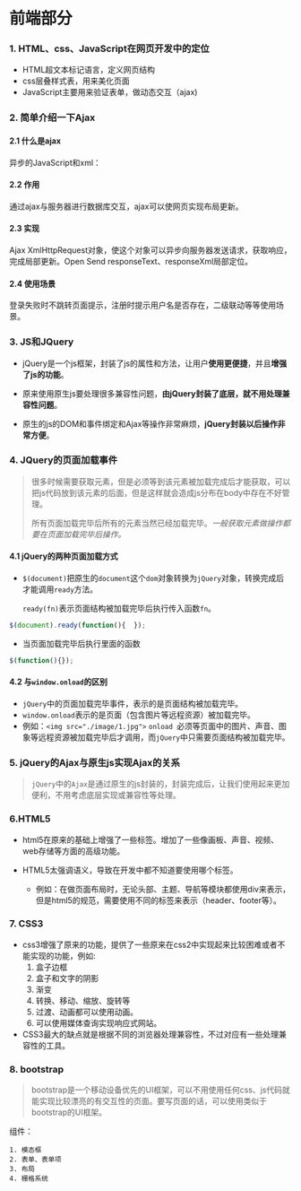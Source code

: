 # 前端部分

### 1. HTML、css、JavaScript在网页开发中的定位

- HTML超文本标记语言，定义网页结构
- css层叠样式表，用来美化页面
- JavaScript主要用来验证表单，做动态交互（ajax)

### 2. 简单介绍一下Ajax

#### 2.1 什么是ajax

异步的JavaScript和xml：

#### 2.2 作用

通过ajax与服务器进行数据库交互，ajax可以使网页实现布局更新。

#### 2.3 实现

Ajax XmlHttpRequest对象，使这个对象可以异步向服务器发送请求，获取响应，完成局部更新。Open Send responseText、responseXml局部定位。

#### 2.4 使用场景

登录失败时不跳转页面提示，注册时提示用户名是否存在，二级联动等等使用场景。

### 3. JS和JQuery

- jQuery是一个js框架，封装了js的属性和方法，让用户**使用更便捷**，并且**增强了js的功能**。

- 原来使用原生js要处理很多兼容性问题，**由jQuery封装了底层，就不用处理兼容性问题**。

- 原生的js的DOM和事件绑定和Ajax等操作非常麻烦，**jQuery封装以后操作非常方便**。

### 4. JQuery的页面加载事件

> 很多时候需要获取元素，但是必须等到该元素被加载完成后才能获取，可以把js代码放到该元素的后面，但是这样就会造成js分布在body中存在不好管理。
>
> 所有页面加载完毕后所有的元素当然已经加载完毕。*一般获取元素做操作都要在页面加载完毕后操作。*

#### 4.1 jQuery的两种页面加载方式
- `$(document)`把原生的`document`这个`dom`对象转换为`jQuery`对象，转换完成后才能调用`ready`方法。

  `ready(fn)`表示页面结构被加载完毕后执行传入函数`fn`。

```js
$(document).ready(function(){  });
```

- 当页面加载完毕后执行里面的函数

```js
$(function(){});
```

#### 4.2 与`window.onload`的区别
- `jQuery`中的页面加载完毕事件，表示的是页面结构被加载完毕。
- `window.onload`表示的是页面（包含图片等远程资源）被加载完毕。
- 例如：`<img src="./image/1.jpg">` `onload `必须等页面中的图片、声音、图象等远程资源被加载完毕后才调用，而`jQuery`中只需要页面结构被加载完毕。

### 5. jQuery的Ajax与原生js实现Ajax的关系

> `jQuery`中的`Ajax`是通过原生的js封装的，封装完成后，让我们使用起来更加便利，不用考虑底层实现或兼容性等处理。

### 6.HTML5

- html5在原来的基础上增强了一些标签。增加了一些像画板、声音、视频、web存储等方面的高级功能。

- HTML5太强调语义，导致在开发中都不知道要使用哪个标签。
  - 例如：在做页面布局时，无论头部、主题、导航等模块都使用div来表示，但是html5的规范，需要使用不同的标签来表示（header、footer等）。

### 7. CSS3

- css3增强了原来的功能，提供了一些原来在css2中实现起来比较困难或者不能实现的功能，例如:
  1. 盒子边框
  2. 盒子和文字的阴影
  3. 渐变
  4. 转换、移动、缩放、旋转等
  5. 过渡、动画都可以使用动画。
  6. 可以使用媒体查询实现响应式网站。
- CSS3最大的缺点就是根据不同的浏览器处理兼容性，不过对应有一些处理兼容性的工具。

### 8. bootstrap

> bootstrap是一个移动设备优先的UI框架，可以不用使用任何css、js代码就能实现比较漂亮的有交互性的页面。要写页面的话，可以使用类似于bootstrap的UI框架。

组件：

 	1. 模态框
 	2. 表单、表单项
 	3. 布局
 	4. 栅格系统
